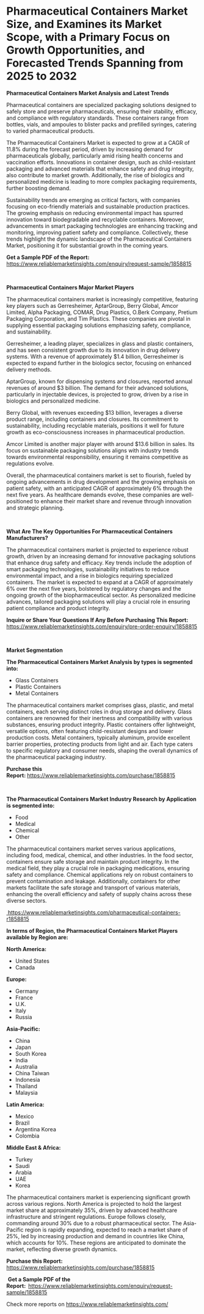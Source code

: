 <p><h1>Pharmaceutical Containers Market Size, and Examines its Market Scope, with a Primary Focus on Growth Opportunities, and Forecasted Trends Spanning from 2025 to 2032</h1></p><p><strong>Pharmaceutical Containers Market Analysis and Latest Trends</strong></p>
<p><p>Pharmaceutical containers are specialized packaging solutions designed to safely store and preserve pharmaceuticals, ensuring their stability, efficacy, and compliance with regulatory standards. These containers range from bottles, vials, and ampoules to blister packs and prefilled syringes, catering to varied pharmaceutical products. </p><p>The Pharmaceutical Containers Market is expected to grow at a CAGR of 11.8% during the forecast period, driven by increasing demand for pharmaceuticals globally, particularly amid rising health concerns and vaccination efforts. Innovations in container design, such as child-resistant packaging and advanced materials that enhance safety and drug integrity, also contribute to market growth. Additionally, the rise of biologics and personalized medicine is leading to more complex packaging requirements, further boosting demand. </p><p>Sustainability trends are emerging as critical factors, with companies focusing on eco-friendly materials and sustainable production practices. The growing emphasis on reducing environmental impact has spurred innovation toward biodegradable and recyclable containers. Moreover, advancements in smart packaging technologies are enhancing tracking and monitoring, improving patient safety and compliance. Collectively, these trends highlight the dynamic landscape of the Pharmaceutical Containers Market, positioning it for substantial growth in the coming years.</p></p>
<p><strong>Get a Sample PDF of the Report:&nbsp;</strong> <a href="https://www.reliablemarketinsights.com/enquiry/request-sample/1858815?utm_campaign=2207&utm_medium=2&utm_source=Github&utm_content=ia&utm_term=04032025&utm_id=pharmaceutical-containers">https://www.reliablemarketinsights.com/enquiry/request-sample/1858815</a></p>
<p>&nbsp;</p>
<p><strong>Pharmaceutical Containers Major Market Players</strong></p>
<p><p>The pharmaceutical containers market is increasingly competitive, featuring key players such as Gerresheimer, AptarGroup, Berry Global, Amcor Limited, Alpha Packaging, COMAR, Drug Plastics, O.Berk Company, Pretium Packaging Corporation, and Tim Plastics. These companies are pivotal in supplying essential packaging solutions emphasizing safety, compliance, and sustainability.</p><p>Gerresheimer, a leading player, specializes in glass and plastic containers, and has seen consistent growth due to its innovation in drug delivery systems. With a revenue of approximately $1.4 billion, Gerresheimer is expected to expand further in the biologics sector, focusing on enhanced delivery methods.</p><p>AptarGroup, known for dispensing systems and closures, reported annual revenues of around $3 billion. The demand for their advanced solutions, particularly in injectable devices, is projected to grow, driven by a rise in biologics and personalized medicine.</p><p>Berry Global, with revenues exceeding $13 billion, leverages a diverse product range, including containers and closures. Its commitment to sustainability, including recyclable materials, positions it well for future growth as eco-consciousness increases in pharmaceutical production.</p><p>Amcor Limited is another major player with around $13.6 billion in sales. Its focus on sustainable packaging solutions aligns with industry trends towards environmental responsibility, ensuring it remains competitive as regulations evolve.</p><p>Overall, the pharmaceutical containers market is set to flourish, fueled by ongoing advancements in drug development and the growing emphasis on patient safety, with an anticipated CAGR of approximately 6% through the next five years. As healthcare demands evolve, these companies are well-positioned to enhance their market share and revenue through innovation and strategic planning.</p></p>
<p>&nbsp;</p>
<p><strong>What Are The Key Opportunities For Pharmaceutical Containers Manufacturers?</strong></p>
<p><p>The pharmaceutical containers market is projected to experience robust growth, driven by an increasing demand for innovative packaging solutions that enhance drug safety and efficacy. Key trends include the adoption of smart packaging technologies, sustainability initiatives to reduce environmental impact, and a rise in biologics requiring specialized containers. The market is expected to expand at a CAGR of approximately 6% over the next five years, bolstered by regulatory changes and the ongoing growth of the biopharmaceutical sector. As personalized medicine advances, tailored packaging solutions will play a crucial role in ensuring patient compliance and product integrity.</p></p>
<p><strong>Inquire or Share Your Questions If Any Before Purchasing This Report:</strong> <a href="https://www.reliablemarketinsights.com/enquiry/pre-order-enquiry/1858815?utm_campaign=2207&utm_medium=2&utm_source=Github&utm_content=ia&utm_term=04032025&utm_id=pharmaceutical-containers">https://www.reliablemarketinsights.com/enquiry/pre-order-enquiry/1858815</a></p>
<p>&nbsp;</p>
<p><strong>Market Segmentation</strong></p>
<p><strong>The Pharmaceutical Containers Market Analysis by types is segmented into:</strong></p>
<p><ul><li>Glass Containers</li><li>Plastic Containers</li><li>Metal Containers</li></ul></p>
<p><p>The pharmaceutical containers market comprises glass, plastic, and metal containers, each serving distinct roles in drug storage and delivery. Glass containers are renowned for their inertness and compatibility with various substances, ensuring product integrity. Plastic containers offer lightweight, versatile options, often featuring child-resistant designs and lower production costs. Metal containers, typically aluminum, provide excellent barrier properties, protecting products from light and air. Each type caters to specific regulatory and consumer needs, shaping the overall dynamics of the pharmaceutical packaging industry.</p></p>
<p><strong>Purchase this Report:&nbsp;</strong><a href="https://www.reliablemarketinsights.com/purchase/1858815?utm_campaign=2207&utm_medium=2&utm_source=Github&utm_content=ia&utm_term=04032025&utm_id=pharmaceutical-containers">https://www.reliablemarketinsights.com/purchase/1858815</a></p>
<p>&nbsp;</p>
<p><strong>The Pharmaceutical Containers Market Industry Research by Application is segmented into:</strong></p>
<p><ul><li>Food</li><li>Medical</li><li>Chemical</li><li>Other</li></ul></p>
<p><p>The pharmaceutical containers market serves various applications, including food, medical, chemical, and other industries. In the food sector, containers ensure safe storage and maintain product integrity. In the medical field, they play a crucial role in packaging medications, ensuring safety and compliance. Chemical applications rely on robust containers to prevent contamination and leakage. Additionally, containers for other markets facilitate the safe storage and transport of various materials, enhancing the overall efficiency and safety of supply chains across these diverse sectors.</p></p>
<p><a href="https://www.reliablemarketinsights.com/pharmaceutical-containers-r1858815?utm_campaign=2207&utm_medium=2&utm_source=Github&utm_content=ia&utm_term=04032025&utm_id=pharmaceutical-containers">&nbsp;https://www.reliablemarketinsights.com/pharmaceutical-containers-r1858815</a></p>
<p><strong>In terms of Region, the Pharmaceutical Containers Market Players available by Region are:</strong></p>
<p>
    <p> <strong> North America: </strong>
        <ul>
            <li>United States</li>
            <li>Canada</li>
        </ul>
        </p> 
    <p> <strong> Europe: </strong>
        <ul>
            <li>Germany</li>
            <li>France</li>
            <li>U.K.</li>
            <li>Italy</li>
            <li>Russia</li>
        </ul>
        </p> 
    <p> <strong> Asia-Pacific: </strong>
        <ul>
            <li>China</li>
            <li>Japan</li>
            <li>South Korea</li>
            <li>India</li>
            <li>Australia</li>
            <li>China Taiwan</li>
            <li>Indonesia</li>
            <li>Thailand</li>
            <li>Malaysia</li>
        </ul>
        </p> 
    <p> <strong> Latin America: </strong>
        <ul>
            <li>Mexico</li>
            <li>Brazil</li>
            <li>Argentina Korea</li>
            <li>Colombia</li>
        </ul>
        </p> 
    <p> <strong> Middle East & Africa: </strong>
        <ul>
            <li>Turkey</li>
            <li>Saudi</li>
            <li>Arabia</li>
            <li>UAE</li>
            <li>Korea</li>
        </ul>
    </p>
    </p>
<p><p>The pharmaceutical containers market is experiencing significant growth across various regions. North America is projected to hold the largest market share at approximately 35%, driven by advanced healthcare infrastructure and stringent regulations. Europe follows closely, commanding around 30% due to a robust pharmaceutical sector. The Asia-Pacific region is rapidly expanding, expected to reach a market share of 25%, led by increasing production and demand in countries like China, which accounts for 10%. These regions are anticipated to dominate the market, reflecting diverse growth dynamics.</p></p>
<p><strong>Purchase this Report: </strong><a href="https://www.reliablemarketinsights.com/purchase/1858815?utm_campaign=2207&utm_medium=2&utm_source=Github&utm_content=ia&utm_term=04032025&utm_id=pharmaceutical-containers">https://www.reliablemarketinsights.com/purchase/1858815</a></p>
<p>&nbsp;<strong>Get a Sample PDF of the Report:&nbsp;&nbsp;</strong><a href="https://www.reliablemarketinsights.com/enquiry/request-sample/1858815?utm_campaign=2207&utm_medium=2&utm_source=Github&utm_content=ia&utm_term=04032025&utm_id=pharmaceutical-containers">https://www.reliablemarketinsights.com/enquiry/request-sample/1858815</a></p>
<p><strong></strong></p>
<p>Check more reports on <a href="https://www.reliablemarketinsights.com/?utm_campaign=2207&utm_medium=2&utm_source=Github&utm_content=ia&utm_term=04032025&utm_id=pharmaceutical-containers">https://www.reliablemarketinsights.com/</a></p>